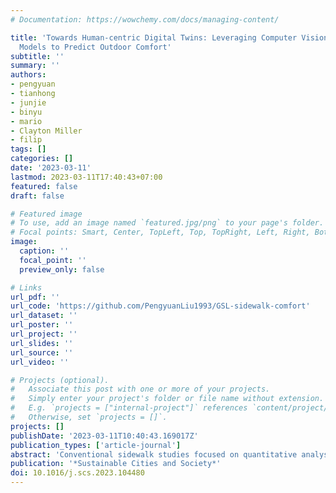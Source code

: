 ```yaml
---
# Documentation: https://wowchemy.com/docs/managing-content/

title: 'Towards Human-centric Digital Twins: Leveraging Computer Vision and Graph
  Models to Predict Outdoor Comfort'
subtitle: ''
summary: ''
authors:
- pengyuan
- tianhong
- junjie
- binyu
- mario
- Clayton Miller
- filip
tags: []
categories: []
date: '2023-03-11'
lastmod: 2023-03-11T17:40:43+07:00
featured: false
draft: false

# Featured image
# To use, add an image named `featured.jpg/png` to your page's folder.
# Focal points: Smart, Center, TopLeft, Top, TopRight, Left, Right, BottomLeft, Bottom, BottomRight.
image:
  caption: ''
  focal_point: ''
  preview_only: false

# Links
url_pdf: ''
url_code: 'https://github.com/PengyuanLiu1993/GSL-sidewalk-comfort'
url_dataset: ''
url_poster: ''
url_project: ''
url_slides: ''
url_source: ''
url_video: ''

# Projects (optional).
#   Associate this post with one or more of your projects.
#   Simply enter your project's folder or file name without extension.
#   E.g. `projects = ["internal-project"]` references `content/project/deep-learning/index.md`.
#   Otherwise, set `projects = []`.
projects: []
publishDate: '2023-03-11T10:40:43.169017Z'
publication_types: ['article-journal']
abstract: 'Conventional sidewalk studies focused on quantitative analysis of sidewalk walkability at a large scale which cannot capture the dynamic interactions between the environment and individual factors. Embracing the idea of Tech for Social Good, Urban Digital Twins seek AI-empowered approaches to bridge humans with digitally-mediated technologies to enhance their prediction ability. We employ GraphSAGE-LSTM, a geo-spatial artificial intelligence (GeoAI) framework on crowdsourced data and computer vision to predict human comfort on the sidewalks. Conceptualising the pedestrians and their interactions with surrounding built and unbuilt environments as human-centric dynamic graphs, our model captures such spatio-temporal variations given by the sequential movements of human walking, enabling the GraphSAGE-LSTM to be spatio-temporal-explicit. Our experiments suggest that the proposed model provides higher accuracy by more than 20% than a traditional machine learning model and two state-of-art deep learning frameworks, thus, enhancing the prediction power of Urban Digital Twin. The source code for the model is shared openly on GitHub.'
publication: '*Sustainable Cities and Society*'
doi: 10.1016/j.scs.2023.104480
---
```

